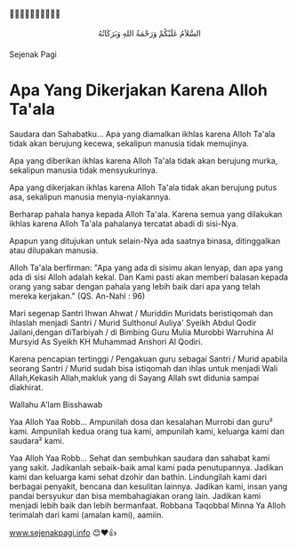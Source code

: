 <style>
  /* Gaya untuk elemen dengan atribut dir="rtl" */
  [dir="rtl"] {
    text-align: center; /* Rata tengah teks */
  }

  /* Gaya untuk teks dalam elemen dengan atribut dir="rtl" */
  [dir="rtl"] p {
    display: inline-block; /* Membuat teks menjadi elemen inline */
    text-align: left; /* Kembalikan perataan teks kembali ke kiri */
  }
</style>

🌷🌷🌷🌷🌷🌷🌷🌷🌷🌷
<p dir="rtl" style="font-family: Amiri; line-height: 2.0;">
  السَّلاَمُ عَلَيْكُمْ وَرَحْمَةُ اللهِ وَبَرَكَاتُهُ
</p>

Sejenak Pagi
# Apa Yang Dikerjakan Karena Alloh Ta'ala

Saudara dan Sahabatku...
Apa yang diamalkan ikhlas karena Alloh Ta'ala tidak akan berujung kecewa, sekalipun manusia tidak memujinya.

Apa yang diberikan ikhlas karena Alloh Ta'ala tidak akan berujung murka, sekalipun manusia tidak mensyukurinya.

Apa yang dikerjakan ikhlas karena Alloh Ta'ala tidak akan berujung putus asa, sekalipun manusia menyia-nyiakannya.

Berharap pahala hanya kepada Alloh Ta'ala. Karena semua yang dilakukan ikhlas karena Alloh Ta'ala pahalanya tercatat abadi di sisi-Nya. 

Apapun yang ditujukan untuk selain-Nya ada saatnya binasa, ditinggalkan atau dilupakan manusia.

Alloh Ta'ala berfirman:
"Apa yang ada di sisimu akan lenyap, dan apa yang ada di sisi Alloh adalah kekal. Dan Kami pasti akan memberi balasan kepada orang yang sabar dengan pahala yang lebih baik dari apa yang telah mereka kerjakan."
(QS. An-Nahl : 96)

Mari segenap Santri Ihwan Ahwat / Muriddin Muridats beristiqomah dan ihlaslah menjadi Santri / Murid Sulthonul Auliya' Syeikh Abdul Qodir Jailani,dengan diTarbiyah / di Bimbing Guru Mulia Murobbi Warruhina Al Mursyid As Syeikh KH Muhammad Anshori Al Qodiri.

Karena pencapian tertinggi / Pengakuan guru sebagai Santri / Murid apabila seorang Santri / Murid sudah bisa istiqomah dan ihlas untuk menjadi Wali Allah,Kekasih Allah,makluk yang di Sayang Allah swt didunia sampai diakhirat.

Wallahu A'lam Bisshawab

Yaa Alloh Yaa Robb...
Ampunilah dosa dan kesalahan Murrobi dan guru² kami.
Ampunilah kedua orang tua kami, ampunilah kami, keluarga kami dan saudara² kami.

Yaa Alloh Yaa Robb...
Sehat dan sembuhkan saudara dan sahabat kami yang sakit.
Jadikanlah sebaik-baik amal kami pada penutupannya.
Jadikan kami dan keluarga kami sehat dzohir dan bathin.
Lindungilah kami dari berbagai penyakit, bencana dan kesulitan lainnya.
Jadikan kami, insan yang pandai bersyukur dan bisa membahagiakan orang lain.
Jadikan kami menjadi lebih baik dan lebih bermanfaat.
Robbana Taqobbal Minna
Ya Alloh terimalah dari kami (amalan kami), aamiin.

www.sejenakpagi.info
😊❤👍
